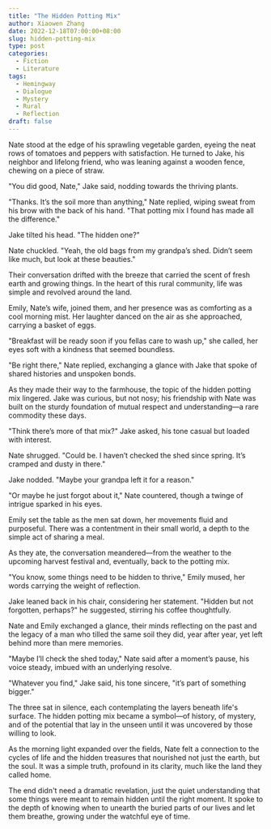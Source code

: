 ```yaml
---
title: "The Hidden Potting Mix"
author: Xiaowen Zhang
date: 2022-12-18T07:00:00+08:00
slug: hidden-potting-mix
type: post
categories:
  - Fiction
  - Literature
tags:
  - Hemingway
  - Dialogue
  - Mystery
  - Rural
  - Reflection
draft: false
---
```


Nate stood at the edge of his sprawling vegetable garden, eyeing the neat rows of tomatoes and peppers with satisfaction. He turned to Jake, his neighbor and lifelong friend, who was leaning against a wooden fence, chewing on a piece of straw.

"You did good, Nate," Jake said, nodding towards the thriving plants.

"Thanks. It’s the soil more than anything," Nate replied, wiping sweat from his brow with the back of his hand. "That potting mix I found has made all the difference."

Jake tilted his head. "The hidden one?"

Nate chuckled. "Yeah, the old bags from my grandpa’s shed. Didn’t seem like much, but look at these beauties."

Their conversation drifted with the breeze that carried the scent of fresh earth and growing things. In the heart of this rural community, life was simple and revolved around the land.

Emily, Nate’s wife, joined them, and her presence was as comforting as a cool morning mist. Her laughter danced on the air as she approached, carrying a basket of eggs.

"Breakfast will be ready soon if you fellas care to wash up," she called, her eyes soft with a kindness that seemed boundless.

"Be right there," Nate replied, exchanging a glance with Jake that spoke of shared histories and unspoken bonds.

As they made their way to the farmhouse, the topic of the hidden potting mix lingered. Jake was curious, but not nosy; his friendship with Nate was built on the sturdy foundation of mutual respect and understanding—a rare commodity these days.

"Think there’s more of that mix?" Jake asked, his tone casual but loaded with interest.

Nate shrugged. "Could be. I haven’t checked the shed since spring. It’s cramped and dusty in there."

Jake nodded. "Maybe your grandpa left it for a reason."

"Or maybe he just forgot about it," Nate countered, though a twinge of intrigue sparked in his eyes.

Emily set the table as the men sat down, her movements fluid and purposeful. There was a contentment in their small world, a depth to the simple act of sharing a meal.

As they ate, the conversation meandered—from the weather to the upcoming harvest festival and, eventually, back to the potting mix.

"You know, some things need to be hidden to thrive," Emily mused, her words carrying the weight of reflection.

Jake leaned back in his chair, considering her statement. "Hidden but not forgotten, perhaps?" he suggested, stirring his coffee thoughtfully.

Nate and Emily exchanged a glance, their minds reflecting on the past and the legacy of a man who tilled the same soil they did, year after year, yet left behind more than mere memories.

"Maybe I’ll check the shed today," Nate said after a moment’s pause, his voice steady, imbued with an underlying resolve.

"Whatever you find," Jake said, his tone sincere, "it’s part of something bigger."

The three sat in silence, each contemplating the layers beneath life's surface. The hidden potting mix became a symbol—of history, of mystery, and of the potential that lay in the unseen until it was uncovered by those willing to look.

As the morning light expanded over the fields, Nate felt a connection to the cycles of life and the hidden treasures that nourished not just the earth, but the soul. It was a simple truth, profound in its clarity, much like the land they called home.

The end didn't need a dramatic revelation, just the quiet understanding that some things were meant to remain hidden until the right moment. It spoke to the depth of knowing when to unearth the buried parts of our lives and let them breathe, growing under the watchful eye of time.
